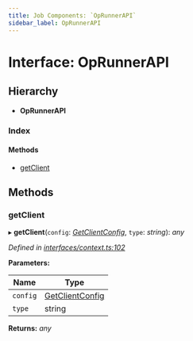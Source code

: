 ```yaml
---
title: Job Components: `OpRunnerAPI`
sidebar_label: OpRunnerAPI
---
```


# Interface: OpRunnerAPI

## Hierarchy

* **OpRunnerAPI**

### Index

#### Methods

* [getClient](oprunnerapi.md#getclient)

## Methods

###  getClient

▸ **getClient**(`config`: *[GetClientConfig](getclientconfig.md)*, `type`: *string*): *any*

*Defined in [interfaces/context.ts:102](https://github.com/terascope/teraslice/blob/a2250fb9/packages/job-components/src/interfaces/context.ts#L102)*

**Parameters:**

Name | Type |
------ | ------ |
`config` | [GetClientConfig](getclientconfig.md) |
`type` | string |

**Returns:** *any*
